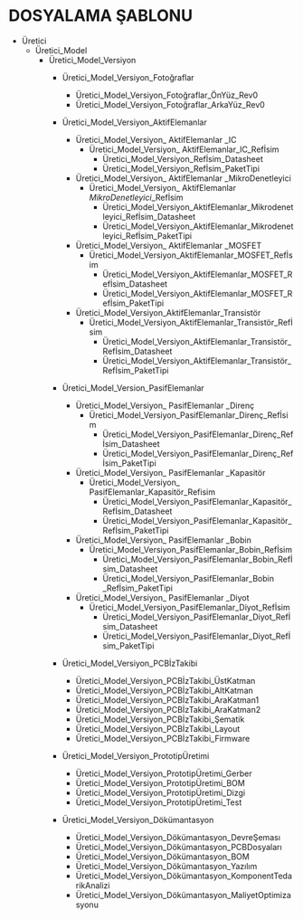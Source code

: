 # DOSYALAMA ŞABLONU

- Üretici
    - Üretici_Model
        - Üretici_Model_Versiyon
            - Üretici_Model_Versiyon_Fotoğraflar
                - Üretici_Model_Versiyon_Fotoğraflar_ÖnYüz_Rev0
                - Üretici_Model_Versiyon_Fotoğraflar_ArkaYüz_Rev0
                    
                    
            - Üretici_Model_Versiyon_AktifElemanlar
                - Üretici_Model_Versiyon_ AktifElemanlar _IC
                    - Üretici_Model_Versiyon_ AktifElemanlar_IC_Refİsim
                        - Üretici_Model_Versiyon_Refİsim_Datasheet
                        - Üretici_Model_Versiyon_Refİsim_PaketTipi
                - Üretici_Model_Versiyon_ AktifElemanlar _MikroDenetleyici
                    - Üretici_Model_Versiyon_ AktifElemanlar *MikroDenetleyici*_Refİsim
                        - Üretici_Model_Versiyon_AktifElemanlar_Mikrodenetleyici_Refİsim_Datasheet
                        - Üretici_Model_Versiyon_AktifElemanlar_Mikrodenetleyici_Refİsim_PaketTipi
                - Üretici_Model_Versiyon_ AktifElemanlar _MOSFET
                    - Üretici_Model_Versiyon_AktifElemanlar_MOSFET_Refİsim
                        - Üretici_Model_Versiyon_AktifElemanlar_MOSFET_Refİsim_Datasheet
                        - Üretici_Model_Versiyon_AktifElemanlar_MOSFET_Refİsim_PaketTipi
                - Üretici_Model_Versiyon_AktifElemanlar_Transistör
                    - Üretici_Model_Versiyon_AktifElemanlar_Transistör_Refİsim
                        - Üretici_Model_Versiyon_AktifElemanlar_Transistör_Refİsim_Datasheet
                        - Üretici_Model_Versiyon_AktifElemanlar_Transistör_Refİsim_PaketTipi
            - Üretici_Model_Version_PasifElemanlar
                - Üretici_Model_Versiyon_ PasifElemanlar _Direnç
                    - Üretici_Model_Versiyon_PasifElemanlar_Direnç_Refİsim
                        - Üretici_Model_Versiyon_PasifElemanlar_Direnç_Refİsim_Datasheet
                        - Üretici_Model_Versiyon_PasifElemanlar_Direnç_Refİsim_PaketTipi
                - Üretici_Model_Versiyon_ PasifElemanlar _Kapasitör
                    - Üretici_Model_Versiyon_ PasifElemanlar_Kapasitör_Refisim
                        - Üretici_Model_Versiyon_PasifElemanlar_Kapasitör_Refİsim_Datasheet
                        - Üretici_Model_Versiyon_PasifElemanlar_Kapasitör_Refİsim_PaketTipi
                - Üretici_Model_Versiyon_ PasifElemanlar _Bobin
                    - Üretici_Model_Versiyon_PasifElemanlar_Bobin_Refİsim
                        - Üretici_Model_Versiyon_PasifElemanlar_Bobin_Refİsim_Datasheet
                        - Üretici_Model_Versiyon_PasifElemanlar_Bobin _Refİsim_PaketTipi
                - Üretici_Model_Versiyon_ PasifElemanlar _Diyot
                    - Üretici_Model_Versiyon_PasifElemanlar_Diyot_Refİsim
                        - Üretici_Model_Versiyon_PasifElemanlar_Diyot_Refİsim_Datasheet
                        - Üretici_Model_Versiyon_PasifElemanlar_Diyot_Refİsim_PaketTipi
            - Üretici_Model_Versiyon_PCBİzTakibi
                - Üretici_Model_Versiyon_PCBİzTakibi_ÜstKatman
                - Üretici_Model_Versiyon_PCBİzTakibi_AltKatman
                - Üretici_Model_Versiyon_PCBİzTakibi_AraKatman1
                - Üretici_Model_Versiyon_PCBİzTakibi_AraKatman2
                - Üretici_Model_Versiyon_PCBİzTakibi_Şematik
                - Üretici_Model_Versiyon_PCBİzTakibi_Layout
                - Üretici_Model_Versiyon_PCBİzTakibi_Firmware
            - Üretici_Model_Versiyon_PrototipÜretimi
                - Üretici_Model_Versiyon_PrototipÜretimi_Gerber
                - Üretici_Model_Versiyon_PrototipÜretimi_BOM
                - Üretici_Model_Versiyon_PrototipÜretimi_Dizgi
                - Üretici_Model_Versiyon_PrototipÜretimi_Test
            - Üretici_Model_Versiyon_Dökümantasyon
                - Üretici_Model_Versiyon_Dökümantasyon_DevreŞeması
                - Üretici_Model_Versiyon_Dökümantasyon_PCBDosyaları
                - Üretici_Model_Versiyon_Dökümantasyon_BOM
                - Üretici_Model_Versiyon_Dökümantasyon_Yazılım
                - Üretici_Model_Versiyon_Dökümantasyon_KomponentTedarikAnalizi
                - Üretici_Model_Versiyon_Dökümantasyon_MaliyetOptimizasyonu